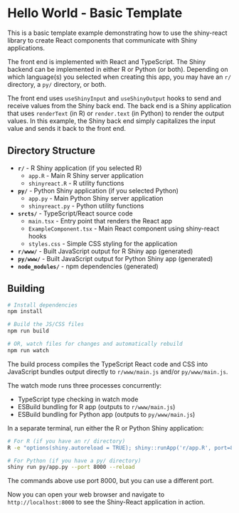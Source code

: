 # Hello World - Basic Template

This is a basic template example demonstrating how to use the shiny-react library to create React components that communicate with Shiny applications.

The front end is implemented with React and TypeScript. The Shiny backend can be implemented in either R or Python (or both). Depending on which language(s) you selected when creating this app, you may have an `r/` directory, a `py/` directory, or both.

The front end uses `useShinyInput` and `useShinyOutput` hooks to send and receive values from the Shiny back end. The back end is a Shiny application that uses `renderText` (in R) or `render.text` (in Python) to render the output values. In this example, the Shiny back end simply capitalizes the input value and sends it back to the front end.

## Directory Structure

- **`r/`** - R Shiny application (if you selected R)
  - `app.R` - Main R Shiny server application
  - `shinyreact.R` - R utility functions
- **`py/`** - Python Shiny application (if you selected Python)
  - `app.py` - Main Python Shiny server application
  - `shinyreact.py` - Python utility functions
- **`srcts/`** - TypeScript/React source code
  - `main.tsx` - Entry point that renders the React app
  - `ExampleComponent.tsx` - Main React component using shiny-react hooks
  - `styles.css` - Simple CSS styling for the application
- **`r/www/`** - Built JavaScript output for R Shiny app (generated)
- **`py/www/`** - Built JavaScript output for Python Shiny app (generated)
- **`node_modules/`** - npm dependencies (generated)

## Building

```bash
# Install dependencies
npm install

# Build the JS/CSS files
npm run build

# OR, watch files for changes and automatically rebuild
npm run watch
```

The build process compiles the TypeScript React code and CSS into JavaScript bundles output directly to `r/www/main.js` and/or `py/www/main.js`.


The watch mode runs three processes concurrently:
   - TypeScript type checking in watch mode
   - ESBuild bundling for R app (outputs to `r/www/main.js`)
   - ESBuild bundling for Python app (outputs to `py/www/main.js`)

In a separate terminal, run either the R or Python Shiny application:

```bash
# For R (if you have an r/ directory)
R -e "options(shiny.autoreload = TRUE); shiny::runApp('r/app.R', port=8000)"

# For Python (if you have a py/ directory)
shiny run py/app.py --port 8000 --reload
```

The commands above use port 8000, but you can use a different port.

Now you can open your web browser and navigate to `http://localhost:8000` to see the Shiny-React application in action.
